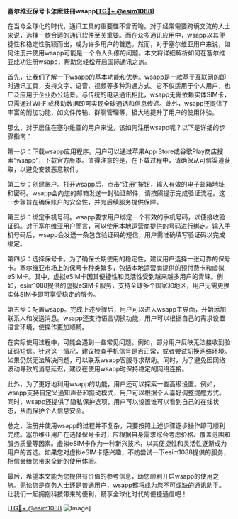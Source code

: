 **塞尔维亚保号卡怎麽註冊wsapp[[TG💪+ @esim1088](https://t.me/s/esim1088)]**

在当今全球化的时代，通讯工具的重要性不言而喻。对于经常需要跨境交流的人士来说，选择一款合适的通讯软件至关重要。而在众多通讯应用中，wsapp以其便捷性和稳定性脱颖而出，成为许多用户的首选。然而，对于塞尔维亚用户来说，如何注册并使用wsapp可能是一个令人头疼的问题。本文将详细解析如何在塞尔维亚成功注册wsapp，帮助您轻松开启国际通讯之旅。

首先，让我们了解一下wsapp的基本功能和优势。wsapp是一款基于互联网的即时通讯工具，支持文字、语音、视频等多种沟通方式。它不仅适用于个人用户，也广泛应用于企业办公场景。与传统的电话通讯相比，wsapp无需依赖实体SIM卡，只需通过Wi-Fi或移动数据即可实现全球通话和信息传递。此外，wsapp还提供了丰富的附加功能，如文件传输、群聊管理等，极大地提升了用户的使用体验。

那么，对于居住在塞尔维亚的用户来说，该如何注册wsapp呢？以下是详细的步骤指南：

第一步：下载wsapp应用程序。用户可以通过苹果App Store或谷歌Play商店搜索“wsapp”，下载官方版本。值得注意的是，在下载过程中，请确保从可信渠道获取，以避免安装恶意软件。

第二步：创建账户。打开wsapp后，点击“注册”按钮，输入有效的电子邮箱地址和密码。wsapp会向您的邮箱发送一封验证邮件，请按照提示完成验证流程。这一步骤旨在确保账户的安全性，并为后续服务提供保障。

第三步：绑定手机号码。wsapp要求用户绑定一个有效的手机号码，以便接收验证码。对于塞尔维亚用户而言，可以使用本地运营商提供的号码进行绑定。输入手机号码后，wsapp会发送一条包含验证码的短信，用户需准确填写验证码以完成绑定。

第四步：选择保号卡。为了确保长期使用的稳定性，建议用户选择一张可靠的保号卡。塞尔维亚市场上的保号卡种类繁多，包括本地运营商提供的预付费卡和虚拟eSIM卡。其中，虚拟eSIM卡因其便捷性和灵活性受到越来越多用户的青睐。例如，esim1088提供的虚拟eSIM卡服务，支持全球多个国家和地区，用户无需更换实体SIM卡即可享受稳定的服务。

第五步：配置wsapp。完成上述步骤后，用户可以进入wsapp主界面，开始添加联系人和发送消息。wsapp还支持语言切换功能，用户可以根据自己的需求设置语言环境，使操作更加顺畅。

在实际使用过程中，可能会遇到一些常见问题。例如，部分用户反映无法接收到验证码短信。针对这一情况，建议检查手机信号是否正常，或者尝试切换网络环境。如果仍然无法解决问题，可以联系wsapp客服寻求帮助。同时，为了避免因网络波动导致的消息延迟，建议在使用wsapp时保持稳定的网络连接。

此外，为了更好地利用wsapp的功能，用户还可以探索一些高级设置。例如，wsapp支持自定义通知声音和振动模式，用户可以根据个人喜好调整提醒方式。同时，wsapp还提供了隐私保护选项，用户可以设置谁可以看到自己的在线状态，从而保护个人信息安全。

总之，注册并使用wsapp的过程并不复杂，只要按照上述步骤逐步操作即可顺利完成。塞尔维亚用户在选择保号卡时，应根据自身需求综合考虑价格、覆盖范围和服务质量等因素。虚拟eSIM卡作为一种新兴技术，以其便捷性和灵活性逐渐成为用户的首选。如果您对虚拟eSIM卡感兴趣，不妨尝试一下esim1088提供的服务，相信会给您带来全新的使用体验。

最后，希望本文能为您提供有价值的参考信息，助您顺利开启wsapp的使用之旅。无论您是商务人士还是普通用户，wsapp都将成为您不可或缺的通讯助手。让我们一起拥抱科技带来的便利，畅享全球化时代的便捷通信吧！

[[TG💪+ @esim1088](https://t.me/s/esim1088) ![Image](https://i.postimg.cc/4NQfJmqS/Snipaste-2025-05-13-00-14-12.png)]